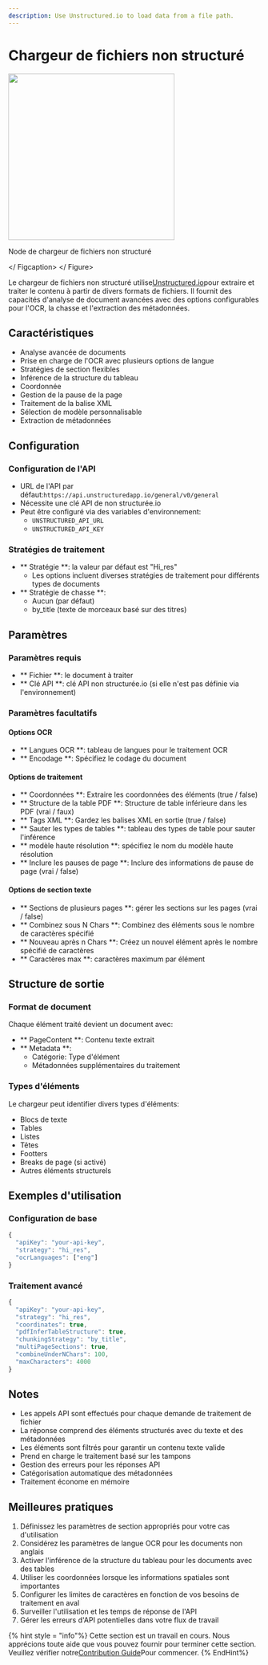 ```yaml
---
description: Use Unstructured.io to load data from a file path.
---
```


# Chargeur de fichiers non structuré

<gigne> <img src = "../../../. GitBook / Assets / Image (90) .png" alt = "" width = "332"> <Figcaption> <p> Node de chargeur de fichiers non structuré </p> </ Figcaption> </ Figure>

Le chargeur de fichiers non structuré utilise[Unstructured.io](https://unstructured.io)pour extraire et traiter le contenu à partir de divers formats de fichiers. Il fournit des capacités d'analyse de document avancées avec des options configurables pour l'OCR, la chasse et l'extraction des métadonnées.

## Caractéristiques
- Analyse avancée de documents
- Prise en charge de l'OCR avec plusieurs options de langue
- Stratégies de section flexibles
- Inférence de la structure du tableau
- Coordonnée
- Gestion de la pause de la page
- Traitement de la balise XML
- Sélection de modèle personnalisable
- Extraction de métadonnées

## Configuration

### Configuration de l'API
- URL de l'API par défaut:`https://api.unstructuredapp.io/general/v0/general`
- Nécessite une clé API de non structurée.io
- Peut être configuré via des variables d'environnement:
  - `UNSTRUCTURED_API_URL`
  - `UNSTRUCTURED_API_KEY`

### Stratégies de traitement
- ** Stratégie **: la valeur par défaut est "Hi_res"
  - Les options incluent diverses stratégies de traitement pour différents types de documents
- ** Stratégie de chasse **:
  - Aucun (par défaut)
  - by_title (texte de morceaux basé sur des titres)

## Paramètres

### Paramètres requis
- ** Fichier **: le document à traiter
- ** Clé API **: clé API non structurée.io (si elle n'est pas définie via l'environnement)

### Paramètres facultatifs

#### Options OCR
- ** Langues OCR **: tableau de langues pour le traitement OCR
- ** Encodage **: Spécifiez le codage du document

#### Options de traitement
- ** Coordonnées **: Extraire les coordonnées des éléments (true / false)
- ** Structure de la table PDF **: Structure de table inférieure dans les PDF (vrai / faux)
- ** Tags XML **: Gardez les balises XML en sortie (true / false)
- ** Sauter les types de tables **: tableau des types de table pour sauter l'inférence
- ** modèle haute résolution **: spécifiez le nom du modèle haute résolution
- ** Inclure les pauses de page **: Inclure des informations de pause de page (vrai / false)

#### Options de section texte
- ** Sections de plusieurs pages **: gérer les sections sur les pages (vrai / false)
- ** Combinez sous N Chars **: Combinez des éléments sous le nombre de caractères spécifié
- ** Nouveau après n Chars **: Créez un nouvel élément après le nombre spécifié de caractères
- ** Caractères max **: caractères maximum par élément

## Structure de sortie

### Format de document
Chaque élément traité devient un document avec:
- ** PageContent **: Contenu texte extrait
- ** Metadata **:
  - Catégorie: Type d'élément
  - Métadonnées supplémentaires du traitement

### Types d'éléments
Le chargeur peut identifier divers types d'éléments:
- Blocs de texte
- Tables
- Listes
- Têtes
- Footters
- Breaks de page (si activé)
- Autres éléments structurels

## Exemples d'utilisation

### Configuration de base
```typescript
{
  "apiKey": "your-api-key",
  "strategy": "hi_res",
  "ocrLanguages": ["eng"]
}
```

### Traitement avancé
```typescript
{
  "apiKey": "your-api-key",
  "strategy": "hi_res",
  "coordinates": true,
  "pdfInferTableStructure": true,
  "chunkingStrategy": "by_title",
  "multiPageSections": true,
  "combineUnderNChars": 100,
  "maxCharacters": 4000
}
```

## Notes
- Les appels API sont effectués pour chaque demande de traitement de fichier
- La réponse comprend des éléments structurés avec du texte et des métadonnées
- Les éléments sont filtrés pour garantir un contenu texte valide
- Prend en charge le traitement basé sur les tampons
- Gestion des erreurs pour les réponses API
- Catégorisation automatique des métadonnées
- Traitement économe en mémoire

## Meilleures pratiques
1. Définissez les paramètres de section appropriés pour votre cas d'utilisation
2. Considérez les paramètres de langue OCR pour les documents non anglais
3. Activer l'inférence de la structure du tableau pour les documents avec des tables
4. Utiliser les coordonnées lorsque les informations spatiales sont importantes
5. Configurer les limites de caractères en fonction de vos besoins de traitement en aval
6. Surveiller l'utilisation et les temps de réponse de l'API
7. Gérer les erreurs d'API potentielles dans votre flux de travail

{% hint style = "info"%}
Cette section est un travail en cours. Nous apprécions toute aide que vous pouvez fournir pour terminer cette section. Veuillez vérifier notre[Contribution Guide](broken-reference)Pour commencer.
{% EndHint%}
